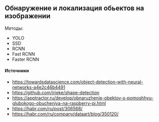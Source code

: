 ## Обнаружение и локализация обьектов на изображении


Методы:
   
  - YOLO
  - SSD
  - RCNN
  - Fast RCNN
  - Faster RCNN  



#### Источники   
    
  - https://towardsdatascience.com/object-detection-with-neural-networks-a4e2c46b4491  
  - https://github.com/jrieke/shape-detection
  - https://apptractor.ru/develop/obnaruzhenie-obektov-s-pomoshhyu-glubokogo-obucheniya-na-raspberry-pi.html
  - https://habr.com/ru/post/306568/
  - https://habr.com/ru/company/dataart/blog/350120/
    
    
